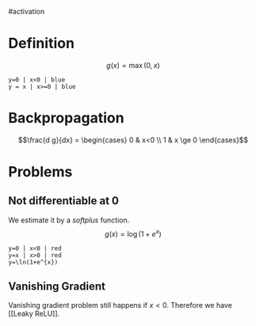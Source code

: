 #activation 

# Definition

$$g(x) = \max(0,x)$$
```desmos-graph
y=0 | x<0 | blue
y = x | x>=0 | blue
```

# Backpropagation
$$\frac{d g}{dx} = \begin{cases} 0 & x<0 \\ 1 & x \ge 0 \end{cases}$$

# Problems

## Not differentiable at 0
We estimate it by a *softplus* function.
$$g(x) = \log(1+e^x)$$
```desmos-graph
y=0 | x<0 | red
y=x | x>0 | red
y=\ln(1+e^{x}) 

```


## Vanishing Gradient
Vanishing gradient problem still happens if $x<0$. Therefore we have [[Leaky ReLU]].

